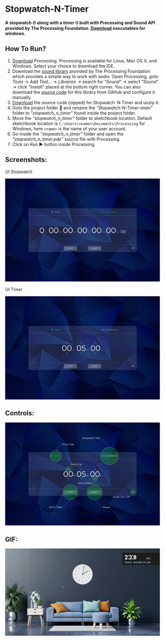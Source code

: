 # Stopwatch-N-Timer
**A stopwatch ⏱ along with a timer ⏲ built with Processing and Sound API provided by The Processing Foundation. [Download](https://drive.google.com/file/d/1o_ihu_YdcVpqS1BSXCmArNbZ0IRjZ6lt/view?usp=sharing)  executables for windows.**

## How To Run?

 1. [Download](https://processing.org/download/) Processing.  Processing is available for Linux, Mac OS X, and Windows. Select your choice to download the IDE.
 2. Download  the [sound library](https://processing.org/reference/libraries/sound/index.html) provided by The Processing Foundation which provides a simple way to work with audio. Open Processing, goto *Tools* → *Add Tool...* → *Libraries* → search for *"Sound"* → select *"Sound"* → click *"Install"* placed at the bottom right corner. You can also download the [source code](https://github.com/processing/processing-sound) for this library from GitHub and configure it manually.
 3. [Download](https://github.com/theanasuddin/Stopwatch-N-Timer/archive/main.zip) the source code (zipped) for Stopwatch 'N Timer and unzip it.
 4. Goto the project folder 📁 and rename the *"Stopwatch-N-Timer-main"* folder to *"stopwatch_n_timer"* found inside the project folder.
 5. Move the *"stopwatch_n_timer"* folder to sketchbook location. Default sketchbook location is `C:\Users\<name>\Documents\Processing` for Windows, here `<name>` is the name of your user account.
 6. Go inside the *"stopwatch_n_timer"* folder and open the *"stopwatch_n_timer.pde"* source file with Processing.
 7. Click on Run ▶ button inside Processing.
 
## Screenshots:

UI Stopwatch

![user interface stopwatch](https://raw.githubusercontent.com/theanasuddin/Stopwatch-N-Timer/main/ui_stopwatch.png)

UI Timer

![user interface timer](https://raw.githubusercontent.com/theanasuddin/Stopwatch-N-Timer/main/ui_timer.png)

## Controls:
![controls](https://raw.githubusercontent.com/theanasuddin/Stopwatch-N-Timer/main/controls.png)

## GIF:
![demo gif](https://raw.githubusercontent.com/theanasuddin/Programming-In-Processing/main/Clock/demo.gif)
